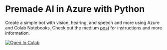 # Premade AI in Azure with Python
Create a simple bot with vision, hearing, and speech and more using Azure and Colab Notebooks. Check out the medium [post](https://towardsdatascience.com/premade-ai-in-the-cloud-with-python-6e02d87054b6) for instructions and more information. 

[![Open In Colab](https://colab.research.google.com/assets/colab-badge.svg)](https://colab.research.google.com/drive/1BIq7Ll7lFwnEH5Dwd2_KUlKTyqBvLdxY)
